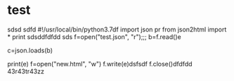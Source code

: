 # test
sdsd
sdfd
#!/usr/local/bin/python3.7df
import json pr
from json2html import *
print sdsddfdfdd
sds
f=open("test.json", "r");;;
b=f.read()e

c=json.loads(b)




print(e)
f=open("new.html", "w")
f.write(e)dsfsdf
f.close()dfdfdd
43r43tr43zz

